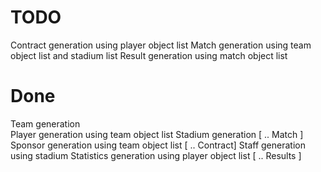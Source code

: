 # TODO

Contract generation using player object list
Match generation using team object list and stadium list
Result generation using match object list

# Done 

Team generation <br>
Player generation using team object list
Stadium generation
[ .. Match ]
Sponsor generation using team object list
[ .. Contract]
Staff generation using stadium
Statistics generation using player object list
[ .. Results ]

